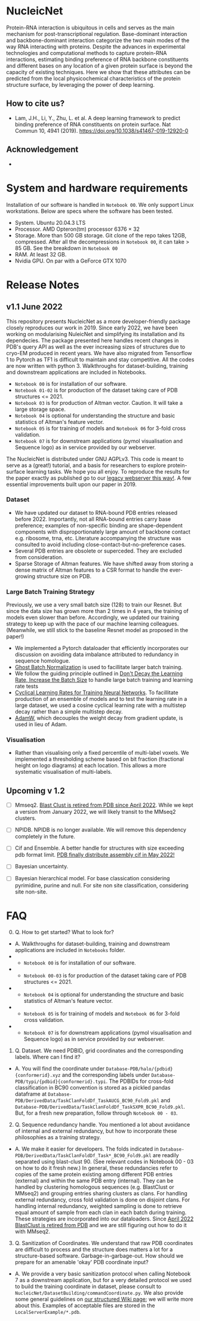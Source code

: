 # NucleicNet

Protein-RNA interaction is ubiquitous in cells and serves as the main mechanism for post-transcriptional regulation. Base-dominant interaction and backbone-dominant interaction categorize the two main modes of the way RNA interacting with proteins. Despite the advances in experimental technologies and computational methods to capture protein-RNA interactions, estimating binding preference of RNA backbone constituents and different bases on any location of a given protein surface is beyond the capacity of existing techniques. Here we show that these attributes can be predicted from the local physicochemical characteristics of the protein structure surface, by leveraging the power of deep learning. 

## How to cite us?
* Lam, J.H., Li, Y., Zhu, L. et al. A deep learning framework to predict binding preference of RNA constituents on protein surface. Nat Commun 10, 4941 (2019). https://doi.org/10.1038/s41467-019-12920-0

## Acknowledgement
* 


# System and hardware requirements
Installation of our software is handled in `Notebook 00`. We only support Linux workstations. Below are specs where the software has been tested.

* System. Ubuntu 20.04.3 LTS
* Processor. AMD Opteron(tm) processor 6376 × 32
* Storage. More than 500 GB storage. Git clone of the repo takes 12GB, compressed. After all the decompressions in `Notebook 00`, it can take > 85 GB. See the breakdown in `Notebook 00`
* RAM. At least 32 GB.
* Nvidia GPU. On par with a GeForce GTX 1070



# Release Notes

## v1.1 June 2022

This repository presents NucleicNet as a more developer-friendly package closely reproduces our work in 2019. Since early 2022, we have been working on modularising NuleicNet and simplifying its installation and its dependecies. The package presented here handles recent changes in PDB's query API as well as the ever increasing sizes of structures due to cryo-EM produced in recent years. We have also migrated from Tensorflow 1 to Pytorch as TF1 is difficult to maintain and stay competitive. All the codes are now written with python 3. Walkthroughs for dataset-building, training and downstream applications are included in Notebooks. 

* `Notebook 00` is for installation of our software.
* `Notebook 01-02` is for production of the dataset taking care of PDB structures <= 2021.
* `Notebook 03` is for production of Altman vector. Caution. It will take a large storage space.
* `Notebook 04` is optional for understanding the structure and basic statistics of Altman's feature vector.
* `Notebook 05` is for training of models and `Notebook 06` for 3-fold cross validation. 
* `Notebook 07` is for downstream applications (pymol visualisation and Sequence logo) as in service provided by our webserver.

The NucleicNet is distributed under GNU AGPLv3. This code is meant to serve as a (great!) tutorial, and a basis for researchers to explore protein-surface learning tasks. We hope you all enjoy. To reproduce the results for the paper exactly as published go to our [legacy webserver this way!](http://www.cbrc.kaust.edu.sa/NucleicNet/). A few essential improvements built upon our paper in 2019.

### Dataset
* We have updated our dataset to RNA-bound PDB entries released before 2022. Importantly, not all RNA-bound entries carry base preference; examples of non-specific binding are shape-dependent components with disproportionately large amount of backbone contact e.g. ribosome, trna, etc. Literature accompanying the structure was consulted to avoid including close-contact-but-no-preference cases. 
* Several PDB entries are obsolete or superceded. They are excluded from consideration.
* Sparse Storage of Altman features. We have shifted away from storing a dense matrix of Altman features to a CSR format to handle the ever-growing structure size on PDB. 

### Large Batch Training Strategy
Previously, we use a very small batch size (128) to train our Resnet. But since the data size has grown more than 2 times in 4 years, the training of models even slower than before. Accordingly, we updated our training strategy to keep up with the pace of our machine learning colleagues. (Meanwhile, we still stick to the baseline Resnet model as proposed in the paper!)

* We implemented a Pytorch dataloader that efficiently incorporates our discussion on avoiding data imbalance attributed to redundancy in sequence homologue. 
* [Ghost Batch Normalization](https://arxiv.org/pdf/1705.08741.pdf) is used to facillitate larger batch training. 
* We follow the guiding principle outlined in [Don't Decay the Learning Rate, Increase the Batch Size](https://arxiv.org/abs/1711.00489) to handle large batch training and learning rate tests
* [Cyclical Learning Rates for Training Neural Networks](https://arxiv.org/abs/1506.01186). To facillitate production of an ensemble of models and to test the learning rate in a large dataset, we used a cosine cyclical learning rate with a multistep decay rather than a simple multistep decay.
* [AdamW](https://arxiv.org/pdf/1711.05101.pdf), which decouples the weight decay from gradient update, is used in lieu of Adam.

### Visualisation
* Rather than visualising only a fixed percentile of multi-label voxels. We implemented a thresholding scheme based on bit fraction (fractional height on logo diagrams) at each location. This allows a more systematic visualisation of multi-labels.

## Upcoming v 1.2
- [ ] Mmseq2. [Blast Clust is retired from PDB since April 2022](https://groups.google.com/a/rcsb.org/g/api/c/ALLI4pouK_w). While we kept a version from January 2022, we will likely transit to the MMseq2 clusters.
- [ ] NPIDB. NPIDB is no longer available. We will remove this dependency completely in the future.
- [ ] Cif and Ensemble. A better handle for structures with size exceeding pdb format limit. [PDB finally distribute assembly cif in May 2022!](https://www.rcsb.org/news/feature/62559153c8eabd0c4864f208)
- [ ] Bayesian uncertainty. 
- [ ] Bayesian hierarchical model. For base classication considering pyrimidine, purine and null. For site non site classification, considering site non-site. 


# FAQ

0. Q. How to get started? What to look for?
*  A. Walkthroughs for dataset-building, training and downstream applications are included in `Notebooks` folder. 
* * `Notebook 00` is for installation of our software.
* * `Notebook 00-03` is for production of the dataset taking care of PDB structures <= 2021.
* * `Notebook 04` is optional for understanding the structure and basic statistics of Altman's feature vector.
* * `Notebook 05` is for training of models and `Notebook 06` for 3-fold cross validation. 
* * `Notebook 07` is for downstream applications (pymol visualisation and Sequence logo) as in service provided by our webserver.



1. Q. Dataset. We need PDBID, grid coordinates and the corresponding labels. Where can I find it?
*  A. You will find the coordinate under `Database-PDB/halo/{pdbid}{conformerid}.xyz` and the corresponding labels under `Database-PDB/typi/{pdbid}{conformerid}.typi`. The PDBIDs for cross-fold classification in BC90 convention is stored as a pickled pandas dataframe at `Database-PDB/DerivedData/TaskClanFoldDf_TaskAUCG_BC90_Fold9.pkl` and `Database-PDB/DerivedData/TaskClanFoldDf_TaskSXPR_BC90_Fold9.pkl`. But, for a fresh new preparation, follow through `Notebook 00 - 03`. 

2. Q. Sequence redundancy handle. You mentioned a lot about avoidance of internal and external redundancy, but how to incorporate these philosophies as a training strategy.
*  A. We make it easier for developers. The folds indicated in `Database-PDB/DerivedData/TaskClanFoldDf_Task*_BC90_Fold9.pkl` are readily separated using blast-clust 90. (See relevant codes in Notebook 00 - 03 on how to do it fresh new.) In general, these redundancies refer to copies of the same protein existing among different PDB entries (external) and within the same PDB entry (internal). They can be handled by clustering homologous sequences (e.g. BlastClust or MMseq2) and grouping entries sharing clusters as clans. For handling external redundancy, cross fold validation is done on disjoint clans. For handling internal redundancy, weighted sampling is done to retrieve equal amount of sample from each clan in each batch during training. These strategies are incorporated into our dataloaders. Since [April 2022 BlastClust is retired from PDB](https://groups.google.com/a/rcsb.org/g/api/c/ALLI4pouK_w) and we are still figuring out how to do it with MMseq2.

3. Q. Sanitization of Coordinates. We understand that raw PDB coordinates are difficult to process and the structure does matters a lot for a structure-based software. Garbage-in-garbage-out. How should we prepare for an amenable 'okay' PDB coordinate input? 
*  A. We provide a very basic sanitization protocol when calling Notebook 7 as a downstream application, but for a very detailed protocol we used to build the training coordinate in dataset, please consult to `NucleicNet/DatasetBuilding/commandCoordinate.py`. We also provide some general guidelines on [our structured Wiki page](https://github.com/jhmlam/NucleicNet/wiki/Specification-on-PDB-input-files); we will write more about this. Examples of acceptable files are stored in the `LocalServerExample/*.pdb`.
